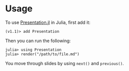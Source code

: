 # Usage

To use [Presentation.jl](https://github.com/kdheepak/Presentation.jl.git) in Julia, first add it:

```
(v1.1)> add Presentation
```

Then you can run the following:

```
julia> using Presentation
julia> render("/path/to/file.md")
```

You move through slides by using `next()` and `previous()`.

